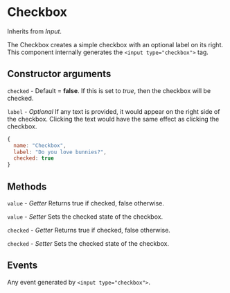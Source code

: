 # Checkbox

Inherits from _Input_.

The Checkbox creates a simple checkbox with an optional label on its right. This
component internally generates the `<input type="checkbox">` tag.

## Constructor arguments

`checked` - Default = **false**. If this is set to _true_, then the checkbox
will be checked.

`label` - _Optional_ If any text is provided, it would appear on the right side
of the checkbox. Clicking the text would have the same effect as clicking the
checkbox.

```js
{
  name: "Checkbox",
  label: "Do you love bunnies?",
  checked: true
}
```

## Methods

`value` - _Getter_ Returns true if checked, false otherwise.

`value` - _Setter_ Sets the checked state of the checkbox.

`checked` - _Getter_ Returns true if checked, false otherwise.

`checked` - _Setter_ Sets the checked state of the checkbox.

## Events

Any event generated by `<input type="checkbox">`.
